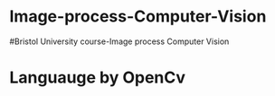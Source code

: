 # Image-process-Computer-Vision
#Bristol University course-Image process Computer Vision
# Languauge by OpenCv
